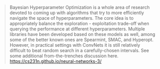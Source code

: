 > Bayesian Hyperparameter Optimization is a whole area of research devoted to coming up with algorithms that try to more efficiently navigate the space of hyperparameters. The core idea is to appropriately balance the exploration - exploitation trade-off when querying the performance at different hyperparameters. Multiple libraries have been developed based on these models as well, among some of the better known ones are Spearmint, SMAC, and Hyperopt. However, in practical settings with ConvNets it is still relatively difficult to beat random search in a carefully-chosen intervals. See some additional from-the-trenches discussion here.
> https://cs231n.github.io/neural-networks-3/